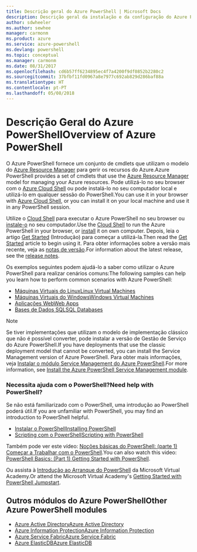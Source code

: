 ```yaml
---
title: Descrição geral do Azure PowerShell | Microsoft Docs
description: Descrição geral da instalação e da configuração do Azure PowerShell.
author: sdwheeler
ms.author: sewhee
manager: carmonm
ms.product: azure
ms.service: azure-powershell
ms.devlang: powershell
ms.topic: conceptual
ms.manager: carmonm
ms.date: 08/31/2017
ms.openlocfilehash: cd6b57ff6234895ec4f7a4200f9df0852b2280c2
ms.sourcegitcommit: 37bfbf11fd0967a8e7977c692ab829d286baf88a
ms.translationtype: HT
ms.contentlocale: pt-PT
ms.lasthandoff: 05/08/2018
---
```

# <a name="overview-of-azure-powershell"></a><span data-ttu-id="104e7-103">Descrição Geral do Azure PowerShell</span><span class="sxs-lookup"><span data-stu-id="104e7-103">Overview of Azure PowerShell</span></span>

<span data-ttu-id="104e7-104">O Azure PowerShell fornece um conjunto de cmdlets que utilizam o modelo do [Azure Resource Manager](/azure/azure-resource-manager/resource-group-overview) para gerir os recursos do Azure.</span><span class="sxs-lookup"><span data-stu-id="104e7-104">Azure PowerShell provides a set of cmdlets that use the [Azure Resource Manager](/azure/azure-resource-manager/resource-group-overview) model for managing your Azure resources.</span></span> <span data-ttu-id="104e7-105">Pode utilizá-lo no seu browser com o [Azure Cloud Shell](/azure/cloud-shell/overview) ou pode instalá-lo no seu computador local e utilizá-lo em qualquer sessão do PowerShell.</span><span class="sxs-lookup"><span data-stu-id="104e7-105">You can use it in your browser with [Azure Cloud Shell](/azure/cloud-shell/overview), or you can install it on your local machine and use it in any PowerShell session.</span></span>

<span data-ttu-id="104e7-106">Utilize o [Cloud Shell](/azure/cloud-shell/overview) para executar o Azure PowerShell no seu browser ou [instale-o](install-azurerm-ps.md) no seu computador.</span><span class="sxs-lookup"><span data-stu-id="104e7-106">Use the [Cloud Shell](/azure/cloud-shell/overview) to run the Azure PowerShell in your browser, or [install](install-azurerm-ps.md) it on own computer.</span></span> <span data-ttu-id="104e7-107">Depois, leia o artigo [Get Started](get-started-azureps.md) (Introdução) para começar a utilizá-la.</span><span class="sxs-lookup"><span data-stu-id="104e7-107">Then read the [Get Started](get-started-azureps.md) article to begin using it.</span></span> <span data-ttu-id="104e7-108">Para obter informações sobre a versão mais recente, veja as [notas de versão](release-notes-azureps.md).</span><span class="sxs-lookup"><span data-stu-id="104e7-108">For information about the latest release, see the [release notes](release-notes-azureps.md).</span></span>

<span data-ttu-id="104e7-109">Os exemplos seguintes podem ajudá-lo a saber como utilizar o Azure PowerShell para realizar cenários comuns:</span><span class="sxs-lookup"><span data-stu-id="104e7-109">The following samples can help you learn how to perform common scenarios with Azure PowerShell:</span></span>

* [<span data-ttu-id="104e7-110">Máquinas Virtuais do Linux</span><span class="sxs-lookup"><span data-stu-id="104e7-110">Linux Virtual Machines</span></span>](/azure/virtual-machines/virtual-machines-linux-powershell-samples?toc=/powershell/azure/toc.json)
* [<span data-ttu-id="104e7-111">Máquinas Virtuais do Windows</span><span class="sxs-lookup"><span data-stu-id="104e7-111">Windows Virtual Machines</span></span>](/azure/virtual-machines/virtual-machines-windows-powershell-samples?toc=/powershell/azure/toc.json)
* [<span data-ttu-id="104e7-112">Aplicações Web</span><span class="sxs-lookup"><span data-stu-id="104e7-112">Web Apps</span></span>](/azure/app-service-web/app-service-powershell-samples?toc=/powershell/azure/toc.json)
* [<span data-ttu-id="104e7-113">Bases de Dados SQL</span><span class="sxs-lookup"><span data-stu-id="104e7-113">SQL Databases</span></span>](/azure/sql-database/sql-database-powershell-samples?toc=/powershell/azure/toc.json)

> [!NOTE]
> <span data-ttu-id="104e7-114">Se tiver implementações que utilizam o modelo de implementação clássico que não é possível converter, pode instalar a versão de Gestão de Serviço do Azure PowerShell.</span><span class="sxs-lookup"><span data-stu-id="104e7-114">If you have deployments that use the classic deployment model that cannot be converted, you can install the Service Management version of Azure PowerShell.</span></span> <span data-ttu-id="104e7-115">Para obter mais informações, veja [Instalar o módulo Service Management do Azure PowerShell](/powershell/azure/servicemanagement/install-azure-ps).</span><span class="sxs-lookup"><span data-stu-id="104e7-115">For more information, see [Install the Azure PowerShell Service Management module](/powershell/azure/servicemanagement/install-azure-ps).</span></span>


### <a name="need-help-with-powershell"></a><span data-ttu-id="104e7-116">Necessita ajuda com o PowerShell?</span><span class="sxs-lookup"><span data-stu-id="104e7-116">Need help with PowerShell?</span></span>

<span data-ttu-id="104e7-117">Se não está familiarizado com o PowerShell, uma introdução ao PowerShell poderá útil.</span><span class="sxs-lookup"><span data-stu-id="104e7-117">If you are unfamiliar with PowerShell, you may find an introduction to PowerShell helpful.</span></span>

* [<span data-ttu-id="104e7-118">Instalar o PowerShell</span><span class="sxs-lookup"><span data-stu-id="104e7-118">Installing PowerShell</span></span>](/powershell/scripting/installing-windows-powershell)
* [<span data-ttu-id="104e7-119">Scripting com o PowerShell</span><span class="sxs-lookup"><span data-stu-id="104e7-119">Scripting with PowerShell</span></span>](/powershell/scripting/scripting-with-windows-powershell)

<span data-ttu-id="104e7-120">Também pode ver este vídeo: [Noções básicas do PowerShell: (parte 1) Começar a Trabalhar com o PowerShell](https://channel9.msdn.com/Blogs/Taste-of-Premier/PowerShellBasicsPart1).</span><span class="sxs-lookup"><span data-stu-id="104e7-120">You can also watch this video: [PowerShell Basics: (Part 1) Getting Started with PowerShell](https://channel9.msdn.com/Blogs/Taste-of-Premier/PowerShellBasicsPart1).</span></span>

<span data-ttu-id="104e7-121">Ou assista à [Introdução ao Arranque do PowerShell](https://mva.microsoft.com/liveevents/powershell-jumpstart) da Microsoft Virtual Academy.</span><span class="sxs-lookup"><span data-stu-id="104e7-121">Or attend the Microsoft Virtual Academy's [Getting Started with PowerShell Jumpstart](https://mva.microsoft.com/liveevents/powershell-jumpstart).</span></span>

## <a name="other-azure-powershell-modules"></a><span data-ttu-id="104e7-122">Outros módulos do Azure PowerShell</span><span class="sxs-lookup"><span data-stu-id="104e7-122">Other Azure PowerShell modules</span></span>

* [<span data-ttu-id="104e7-123">Azure Active Directory</span><span class="sxs-lookup"><span data-stu-id="104e7-123">Azure Active Directory</span></span>](/powershell/azure/active-directory/)
* [<span data-ttu-id="104e7-124">Azure Information Protection</span><span class="sxs-lookup"><span data-stu-id="104e7-124">Azure Information Protection</span></span>](/powershell/azure/aip/)
* [<span data-ttu-id="104e7-125">Azure Service Fabric</span><span class="sxs-lookup"><span data-stu-id="104e7-125">Azure Service Fabric</span></span>](/powershell/azure/service-fabric/)
* [<span data-ttu-id="104e7-126">Azure ElasticDB</span><span class="sxs-lookup"><span data-stu-id="104e7-126">Azure ElasticDB</span></span>](/powershell/azure/elasticdbjobs/)
